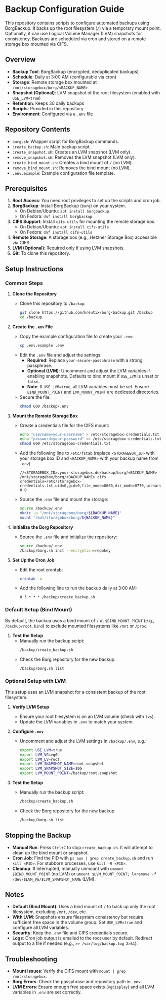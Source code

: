 # Backup Configuration Guide

This repository contains scripts to configure automated backups using BorgBackup. It backs up the root filesystem (`/`) via a temporary mount point. Optionally, it can use Logical Volume Manager (LVM) snapshots for consistency. Backups are scheduled via cron and stored on a remote storage box mounted via CIFS.

## Overview

- **Backup Tool**: BorgBackup (encrypted, deduplicated backups)
- **Schedule**: Daily at 3:00 AM (configurable via cron)
- **Storage**: Remote storage box mounted at `/mnt/storagebox/borg/<BACKUP_NAME>`
- **Snapshot (Optional)**: LVM snapshot of the root filesystem (enabled with `USE_LVM=true`)
- **Retention**: Keeps 30 daily backups
- **Scripts**: Provided in this repository
- **Environment**: Configured via a `.env` file

## Repository Contents

- `borg.sh`: Wrapper script for BorgBackup commands.
- `create_backup.sh`: Main backup script.
- `create_snapshot.sh`: Creates an LVM snapshot (LVM only).
- `remove_snapshot.sh`: Removes the LVM snapshot (LVM only).
- `create_bind_mount.sh`: Creates a bind mount of `/` (no LVM).
- `remove_bind_mount.sh`: Removes the bind mount (no LVM).
- `.env.example`: Example configuration file template.

## Prerequisites

1. **Root Access**: You need root privileges to set up the scripts and cron job.
2. **BorgBackup**: Install BorgBackup (`borg`) on your system.
   - On Debian/Ubuntu: `apt install borgbackup`
   - On Fedora: `dnf install borgbackup`
3. **CIFS Support**: Install `cifs-utils` for mounting the remote storage box.
   - On Debian/Ubuntu: `apt install cifs-utils`
   - On Fedora: `dnf install cifs-utils`
4. **Remote Storage**: A storage box (e.g., Hetzner Storage Box) accessible via CIFS.
5. **LVM (Optional)**: Required only if using LVM snapshots.
6. **Git**: To clone this repository.

## Setup Instructions

### Common Steps

1. **Clone the Repository**
   - Clone this repository to `/backup`:
     ```bash
     git clone https://github.com/kreutix/borg-backup.git /backup
     cd /backup
     ```

2. **Create the `.env` File**
   - Copy the example configuration file to create your `.env`:
     ```bash
     cp .env.example .env
     ```
   - Edit the `.env` file and adjust the settings:
     - **Required**: Replace `your-secure-passphrase` with a strong passphrase.
     - **Optional (LVM)**: Uncomment and adjust the LVM variables if enabling snapshots. Defaults to bind mount if `USE_LVM` is unset or `false`.
     - **Note**: If `USE_LVM=true`, all LVM variables must be set. Ensure `BIND_MOUNT_POINT` and `LVM_MOUNT_POINT` are dedicated directories.
   - Secure the file:
     ```bash
     chmod 600 /backup/.env
     ```

3. **Mount the Remote Storage Box**
   - Create a credentials file for the CIFS mount:
     ```bash
     echo "username=your-username" > /etc/storagebox-credentials.txt
     echo "password=your-password" >> /etc/storagebox-credentials.txt
     chmod 600 /etc/storagebox-credentials.txt
     ```
   - Add the following line to `/etc/fstab` (replace `<STORAGEBOX_ID>` with your storage box ID and `<BACKUP_NAME>` with your backup name from `.env`):
     ```
     //<STORAGEBOX_ID>.your-storagebox.de/backup/borg/<BACKUP_NAME> /mnt/storagebox/borg/<BACKUP_NAME> cifs credentials=/etc/storagebox-credentials.txt,uid=0,gid=0,file_mode=0660,dir_mode=0770,iocharset=utf8,rw 0 0
     ```
   - Source the `.env` file and mount the storage:
     ```bash
     source /backup/.env
     mkdir -p "/mnt/storagebox/borg/${BACKUP_NAME}"
     mount "/mnt/storagebox/borg/${BACKUP_NAME}"
     ```

4. **Initialize the Borg Repository**
   - Source the `.env` file and initialize the repository:
     ```bash
     source /backup/.env
     /backup/borg.sh init --encryption=repokey
     ```

5. **Set Up the Cron Job**
   - Edit the root crontab:
     ```bash
     crontab -e
     ```
   - Add the following line to run the backup daily at 3:00 AM:
     ```
     0 3 * * * /backup/create_backup.sh
     ```

### Default Setup (Bind Mount)

By default, the backup uses a bind mount of `/` at `$BIND_MOUNT_POINT` (e.g., `/backup/root.bind`) to exclude mounted filesystems like `/mnt` or `/proc`.

1. **Test the Setup**
   - Manually run the backup script:
     ```bash
     /backup/create_backup.sh
     ```
   - Check the Borg repository for the new backup:
     ```bash
     /backup/borg.sh list
     ```

### Optional Setup with LVM

This setup uses an LVM snapshot for a consistent backup of the root filesystem.

1. **Verify LVM Setup**
   - Ensure your root filesystem is on an LVM volume (check with `lvs`).
   - Update the LVM variables in `.env` to match your system.

2. **Configure `.env`**
   - Uncomment and adjust the LVM settings in `/backup/.env`, e.g.:
     ```bash
     export USE_LVM=true
     export LVM_VG=vg0
     export LVM_LV=root
     export LVM_SNAPSHOT_NAME=root.snapshot
     export LVM_SNAPSHOT_SIZE=10G
     export LVM_MOUNT_POINT=/backup/root.snapshot
     ```

3. **Test the Setup**
   - Manually run the backup script:
     ```bash
     /backup/create_backup.sh
     ```
   - Check the Borg repository for the new backup:
     ```bash
     /backup/borg.sh list
     ```

## Stopping the Backup
- **Manual Run**: Press `Ctrl+C` to stop `create_backup.sh`. It will attempt to clean up the bind mount or snapshot.
- **Cron Job**: Find the PID with `ps aux | grep create_backup.sh` and run `kill <PID>`. For stubborn processes, use `kill -9 <PID>`.
- **Cleanup**: If interrupted, manually unmount with `umount $BIND_MOUNT_POINT` (no LVM) or `umount $LVM_MOUNT_POINT; lvremove -f /dev/$LVM_VG/$LVM_SNAPSHOT_NAME` (LVM).

## Notes

- **Default (Bind Mount)**: Uses a bind mount of `/` to back up only the root filesystem, excluding `/mnt`, `/dev`, etc.
- **With LVM**: Snapshots ensure filesystem consistency but require sufficient free space in the volume group. Set `USE_LVM=true` and configure all LVM variables.
- **Security**: Keep the `.env` file and CIFS credentials secure.
- **Logs**: Cron job output is emailed to the root user by default. Redirect output to a file if needed (e.g., `>> /var/log/backup.log 2>&1`).

## Troubleshooting

- **Mount Issues**: Verify the CIFS mount with `mount | grep /mnt/storagebox`.
- **Borg Errors**: Check the passphrase and repository path in `.env`.
- **LVM Errors**: Ensure enough free space exists (`vgdisplay`) and all LVM variables in `.env` are set correctly.

